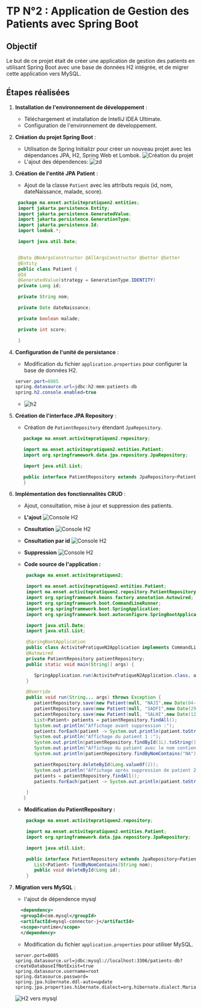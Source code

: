 # TP N°2 : Application de Gestion des Patients avec Spring Boot

## Objectif

Le but de ce projet était de créer une application de gestion des patients en utilisant Spring Boot avec une base de données H2 intégrée, et de migrer cette application vers MySQL.

## Étapes réalisées

1. **Installation de l'environnement de développement** :
    - Téléchargement et installation de IntelliJ IDEA Ultimate.
    - Configuration de l'environnement de développement.

2. **Création du projet Spring Boot** :
    - Utilisation de Spring Initializr pour créer un nouveau projet avec les dépendances JPA, H2, Spring Web et Lombok.
      ![Création du projet](images/1.png)
    - L'ajout des dépendences:
      ![zd](images/2.png)
3. **Création de l'entité JPA Patient** :
    - Ajout de la classe `Patient` avec les attributs requis (id, nom, dateNaissance, malade, score).
    ```java
     package ma.enset.activitepratiquen2.entities;
     import jakarta.persistence.Entity;
     import jakarta.persistence.GeneratedValue;
     import jakarta.persistence.GenerationType;
     import jakarta.persistence.Id;
     import lombok.*;

     import java.util.Date;


     @Data @NoArgsConstructor @AllArgsConstructor @Getter @Setter
     @Entity
     public class Patient {
     @Id
     @GeneratedValue(strategy = GenerationType.IDENTITY)
     private Long id;

     private String nom;

     private Date dateNaissance;

     private boolean malade;

     private int score;

     }
     ```
4. **Configuration de l'unité de persistance** :
    - Modification du fichier `application.properties` pour configurer la base de données H2.
     ```java
   server.port=8085
   spring.datasource.url=jdbc:h2:mem:patients-db
   spring.h2.console.enabled=true
    ```
    - ![h2](images/3.png)
   
5. **Création de l'interface JPA Repository** :
    - Création de `PatientRepository` étendant `JpaRepository`.
    ```java
       package ma.enset.activitepratiquen2.repository;

       import ma.enset.activitepratiquen2.entities.Patient;
       import org.springframework.data.jpa.repository.JpaRepository;

       import java.util.List;

       public interface PatientRepository extends JpaRepository<Patient, Long> { 
       }
   ```
6. **Implémentation des fonctionnalités CRUD** :
    - Ajout, consultation, mise à jour et suppression des patients.
    - **L'ajout**
      ![Console H2](images/save.png)
    - **Cnsultation**
        ![Console H2](images/findall.png)
   - **Cnsultation par id**
     ![Console H2](images/findbyid.png)
   - **Suppression**
     ![Console H2](images/6fin.png)

   - **Code source de l'application :**
   ```java
       package ma.enset.activitepratiquen2;

       import ma.enset.activitepratiquen2.entities.Patient;
       import ma.enset.activitepratiquen2.repository.PatientRepository;
       import org.springframework.beans.factory.annotation.Autowired;
       import org.springframework.boot.CommandLineRunner;
       import org.springframework.boot.SpringApplication;
       import org.springframework.boot.autoconfigure.SpringBootApplication;

       import java.util.Date;
       import java.util.List;

       @SpringBootApplication
       public class ActivitePratiqueN2Application implements CommandLineRunner {
       @Autowired
       private PatientRepository patientRepository;
       public static void main(String[] args) {

          SpringApplication.run(ActivitePratiqueN2Application.class, args);
       }

       @Override
       public void run(String... args) throws Exception {
          patientRepository.save(new Patient(null, "NAJI",new Date(04-12-2002),false,20));
          patientRepository.save(new Patient(null, "SADFI",new Date(29-04-1999),false,37));
          patientRepository.save(new Patient(null, "SALHI",new Date(12-04-1980),true,89));
          List<Patient> patients = patientRepository.findAll();
          System.out.println("Affichage avant suppression :");
          patients.forEach(patient -> System.out.println(patient.toString()));
          System.out.println("Affichage du patient 1 :");
          System.out.println(patientRepository.findById(1L).toString());
          System.out.println("Affichage du patient avec le nom contient 'NA' :");
          System.out.println(patientRepository.findByNomContains("NA"));

          patientRepository.deleteById(Long.valueOf(2));
          System.out.println("Affichage après suppression de patient 2 :");
          patients = patientRepository.findAll();
          patients.forEach(patient -> System.out.println(patient.toString()));

       }
      }
   ```
     - **Modification du PatientRepository :**
   ```java
       package ma.enset.activitepratiquen2.repository;

       import ma.enset.activitepratiquen2.entities.Patient;
       import org.springframework.data.jpa.repository.JpaRepository;

       import java.util.List;

       public interface PatientRepository extends JpaRepository<Patient, Long> { 
          List<Patient> findByNomContains(String nom);
          public void deleteById(Long id);
       }
   ```
7. **Migration vers MySQL** :
      
    - l'ajout de dépendence mysql
    ```xml
      <dependency>
      <groupId>com.mysql</groupId>
      <artifactId>mysql-connector-j</artifactId>
      <scope>runtime</scope>
      </dependency>
      ```
    - Modification du fichier `application.properties` pour utiliser MySQL.
     ```properties
     server.port=8085
     spring.datasource.url=jdbc:mysql://localhost:3306/patients-db?createDatabaseIfNotExist=true
     spring.datasource.username=root
     spring.datasource.password=
     spring.jpa.hibernate.ddl-auto=update
     spring.jpa.properties.hibernate.dialect=org.hibernate.dialect.MariaDBDialect
      ```
   ![ H2 vers mysql](images/7.png)
    
